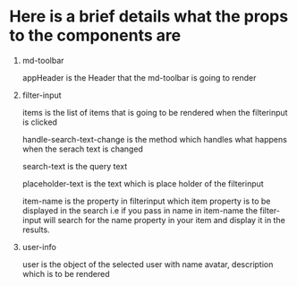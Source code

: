 # Here is a brief details what the props to the components are
 1. md-toolbar
 
       appHeader is the Header that the md-toolbar is going to render

 2. filter-input
 
       items is the list of items that is going to be rendered when the filterinput is clicked
			
       handle-search-text-change is the method which handles what happens when the serach text is changed
			
       search-text is the query text
			
       placeholder-text is the text which is place holder of the filterinput
			
       item-name is the property in filterinput which item property is to be displayed in the search
        i.e if you pass in name in item-name the filter-input will search for the name property
        in your item and display it in the results.

 3. user-info
 
       user is the object of the selected user with name avatar, description which is to be rendered
